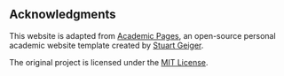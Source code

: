 ## Acknowledgments

This website is adapted from [Academic Pages](https://github.com/academicpages/academicpages), an open-source personal academic website template created by [Stuart Geiger](https://stuartgeiger.com).

The original project is licensed under the [MIT License](https://opensource.org/licenses/MIT).
